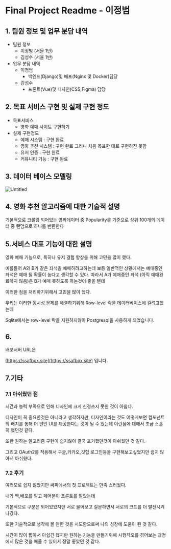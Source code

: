# Final Project Readme - 이정범

## 1. 팀원 정보 및 업무 분담 내역

- 팀원 정보
    - 이정범 (서울 1반)
    - 김성수 (서울 1반)
- 업무 분담 내역
    - 이정범
        - 백엔드(Django)및 배포(Nginx 및 Docker)담당
    - 김성수
        - 프론트(Vue)및 디자인(CSS,Figma) 담당

## 2. 목표 서비스 구현 및 실제 구현 정도

- 목표서비스
    - 영화 예매 사이트 구현하기
- 실제 구현정도
    - 예매 시스템  : 구현 완료
    - 영화 추천 시스템 : 구현 완료 그러나 처음 목표한 대로 구현하진 못함
    - 유저 인증 : 구현 완료
    - 커뮤니티 기능 : 구현 완료

## 3. 데이터 베이스 모델링

![Untitled](Final%20Project%20Readme%20-%20%E1%84%8B%E1%85%B5%E1%84%8C%E1%85%A5%E1%86%BC%E1%84%87%E1%85%A5%E1%86%B7%2022cb9d369d8642ecb1b91e5e2e1f23e2/Untitled.png)

## 4. 영화 추천 알고리즘에 대한 기술적 설명

기본적으로 크롤링 되어있는 영화데이터 중 Popularity를 기준으로 상위 100개의 데이터 중 랜덤으로 하나를 반환한다

## 5.서비스 대표 기능에 대한 설명

영화 예매 기능으로, 특히나 유저 경험 향상을 위해 고민을 많이 했다.

예를들어 A와 B가 같은 좌석을 예매하려고하는데 보통 일반적인 상황에서는 예매중인 좌석은 예매 될 확률이 높다고 생각할 수 있다. 따라서 A가 예매중인 좌석 (아직 예매완료하지 않음)은 B가 예매 못하도록 하는것이 좋을 텐데 

이러한 점을 처리하기위해서 고민을 많이 했다.

우리는 이러한 동시성 문제를 해결하기위해 Row-level 락을 데이터베이스에 걸려고했는데

Sqlite에서는 row-level 락을 지원하지않아 Postgresql을 사용하게 되었습니다.

## 6.

배포서버 URL은 

[https://ssafbox.site](https://ssafbox.site) 입니다. 

## 7.기타

### 7.1 아쉬웠던 점

시간과 능력 부족으로 인해 디자인에 크게 신경쓰지 못한 것이 아쉽다.

디자인이 꼭 중요한것은 아니라고 생각하지만, 디자인이라는 것도 어떻게보면 컴포넌트의 배치를 통해 더 편안 UI를 제공한다는 것이 될 수 있는데 이런점에 대해서 조금 소홀히 했던것 같다.

또한 원하는 알고리즘 구현이 쉽지않아 결국 포기했던것이 아쉬웠던 것 같다.

그리고 OAuth2를 적용해서 구글,카카오,깃헙 로그인등을 구현해보고싶었지만 쉽지 않아서 아쉬웠다. 

### 7.2 후기

여러모로 쉽지 않았지만 싸피에서의 첫 프로젝트는 만족 스러웠다.

내가 백,배포를 맡고 페어분이 프론트를 맡았는데 

기본적으로 구분은 되어있었지만 서로 물어보고 질문하면서 서로의 코드를 더 발전시켜 나갔다.

또한 기술적으로 생각해 볼 만한 것을 시도함으로써 나의 성장에 도움이 된 것 같다.

시간이 많이 짧아서 아쉽긴 했지만 원하는 기능을 만들기위해 시행착오를 겪어보는 과정에서 많은 것을 배울 수 있어서 정말 좋았던 것 같다.